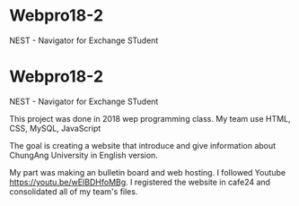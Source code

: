 # Webpro18-2
NEST - Navigator for Exchange STudent
# Webpro18-2
NEST - Navigator for Exchange STudent

This project was done in 2018 wep programming class. 
My team use HTML, CSS, MySQL, JavaScript

The goal is creating a website that introduce and give information about ChungAng University in English version.

My part was making an bulletin board and web hosting.
I followed Youtube https://youtu.be/wEIBDHfoMBg.
I registered the website in cafe24 and consolidated all of my team's files.

